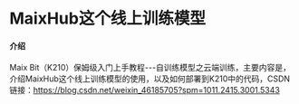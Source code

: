 # MaixHub这个线上训练模型

#### 介绍
Maix Bit（K210）保姆级入门上手教程---自训练模型之云端训练，主要内容是，介绍MaixHub这个线上训练模型的使用，以及如何部署到K210中的代码，CSDN链接：https://blog.csdn.net/weixin_46185705?spm=1011.2415.3001.5343

